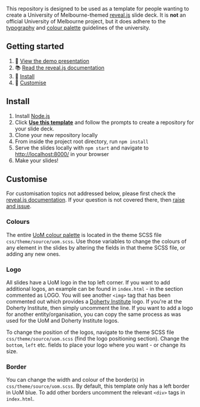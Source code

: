 This repository is designed to be used as a template for people wanting to create a University of Melbourne-themed 
[reveal.js][reveal] slide deck. It is **not** an official University of Melbourne project, but it does adhere to the [typography] 
and [colour palette][palette] guidelines of the university.

## Getting started
1. 👀 [View the demo presentation][demo]
2. 📚 [Read the reveal.js documentation](https://revealjs.com/markup/)
3. 🚀 [Install](#install)
4. 💅 [Customise](#customise)


## Install

1. Install [Node.js][node]
2. Click [**Use this template**](https://github.com/mbhall88/unimelb-reveal-template/generate) and follow the prompts to create a repository for your slide deck.
3. Clone your new repository locally
4. From inside the project root directory, run `npm install`
5. Serve the slides locally with `npm start` and navigate to <http://localhost:8000/> in your browser
6. Make your slides!

## Customise

For customisation topics not addressed below, please first check the [reveal.js documentation][reveal-docs]. If your question is not 
covered there, then [raise and issue](https://github.com/mbhall88/unimelb-reveal-template/issues).

### Colours

The entire [UoM colour palette][palette] is located in the theme SCSS file `css/theme/source/uom.scss`. Use those 
variables to change the colours of any element in the slides by altering the fields in that theme SCSS file, or adding 
any new ones.

### Logo

All slides have a UoM logo in the top left corner. If you want to add additional logos, an example can be found 
in `index.html` - in the section commented as LOGO. You will see another `<img>` tag that has been commented out 
which provides a [Doherty Institute][doherty] logo. If you're at the Doherty Institute, then simply uncomment the 
line. If you want to add a logo for another entity/organisation, you can copy the same process as was used for the 
UoM and Doherty Institute logos.

To change the position of the logos, navigate to the theme SCSS file `css/theme/source/uom.scss` (find the logo 
positioning section). Change the `bottom`, `left` etc. fields to place your logo where you want - or change its size.

### Border

You can change the width and colour of the border(s) in `css/theme/source/uom.scss`. By default, this template only has 
a left border in UoM blue. To add other borders uncomment the relevant `<div>` tags in `index.html`.


[reveal]: https://github.com/hakimel/reveal.js/
[reveal-docs]: https://revealjs.com/
[palette]: https://brandhub.unimelb.edu.au/guidelines/colour-palette
[typography]: https://brandhub.unimelb.edu.au/guidelines/typography
[demo]: https://mbh.sh/unimelb-reveal-template
[node]: https://nodejs.org/en/
[doherty]: https://www.doherty.edu.au/
